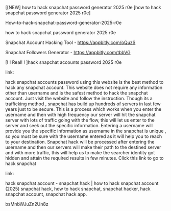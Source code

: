 [[NEW] how to hack snapchat password generator 2025 r0e [how to hack snapchat password generator 2025 r0e]

How-to-hack-snapchat-password-generator-2025-r0e

how to hack snapchat password generator 2025 r0e

Snapchat Account Hacking Tool - https://appbitly.com/oQuzS

Snapchat Followers Generator - https://appbitly.com/tbbVG

[! ! Real! ! ]hack snapchat accounts password 2025 r0e

link:

hack snapchat accounts password using this website is the best method to hack any snapchat account. This website does not require any information other than username and is the safest method to hack the snapchat account. Just visit the website and follow the instruction. Though its a trafficking method , snapchat has build up hundreds of servers in last few years just to be secure. This is a process which works when you enter the username and then with high frequency our server will hit the snapchat server with lots of traffic going with the flow, this will let us enter to the server and seek out the specific information. Entering a username will provide you the specific information as username in the snapchat is unique , so you must be sure with the username entered as it will help you to reach to your destination. Snapchat hack will be processed after entering the username and then our servers will make their path to the destined server and with more traffic, this will help us to make the searcher identity got hidden and attain the required results in few minutes.  Click this link to go to hack snapchat

link:

hack snapchat account - snapchat hack | how to hack snapchat account (2025) snapchat hack, how to hack snapchat, snapchat hacker, hack snapchat account, snapchat hack app.

bsMnbWJuZn2Un8z

